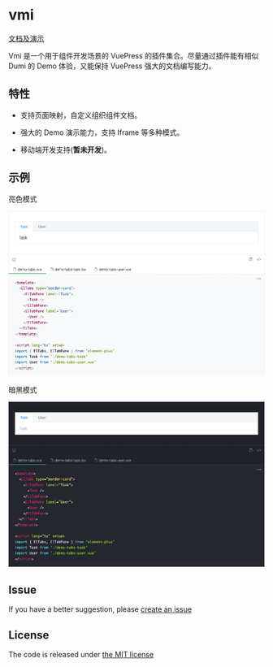 # vmi

[文档及演示](https://bfehub.github.io/vmi/zh/guide/)

Vmi 是一个用于组件开发场景的 VuePress 的插件集合。尽量通过插件能有相似 Dumi 的 Demo 体验，又能保持 VuePress 强大的文档编写能力。

## 特性

- 支持页面映射，自定义组织组件文档。

- 强大的 Demo 演示能力，支持 Iframe 等多种模式。

- 移动端开发支持(**暂未开发**)。

## 示例

亮色模式

![light](./docs/.vuepress/public/demos/light.png)

暗黑模式

![dark](./docs/.vuepress/public/demos/dark.png)

## Issue

If you have a better suggestion, please [create an issue](https://github.com/bfehub/vmi/issues)

## License

The code is released under [the MIT license](https://github.com/bfehub/vmi/blob/master/LICENSE)
